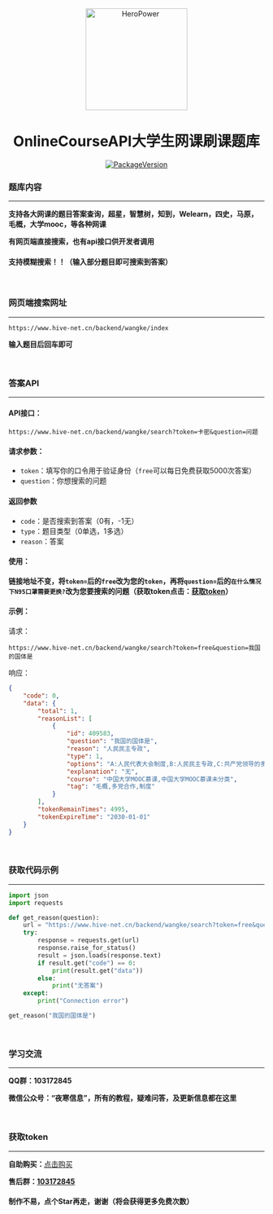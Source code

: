 <div align="center">
    <img src="https://www.hive-net.cn/Assets/SiteGlobal/Hive_blank.png" width="200" alt="HeroPower"/>
    <h1>OnlineCourseAPI大学生网课刷课题库</h1>



[![PackageVersion](https://img.shields.io/badge/suggestion-issue-blue)](https://github.com/Raptor-wxw/OnlineCourseAPI/issues)
</div>



### 题库内容

------

**支持各大网课的题目答案查询，超星，智慧树，知到，Welearn，四史，马原，毛概，大学mooc，等各种网课**

**有网页端直接搜索，也有api接口供开发者调用**

#### 支持模糊搜索！！（输入部分题目即可搜索到答案）

&emsp;&emsp;

### **网页端搜索网址**

------

```http
https://www.hive-net.cn/backend/wangke/index
```

**输入题目后回车即可**

&emsp;&emsp;

### 答案API

------

#### API接口：

```http
https://www.hive-net.cn/backend/wangke/search?token=卡密&question=问题
```


#### 请求参数：
  - `token`：填写你的口令用于验证身份（`free`可以每日免费获取5000次答案）
  - `question`：你想搜索的问题

#### 返回参数
  - `code`：是否搜索到答案（0有，-1无）
  - `type`：题目类型（0单选，1多选）
  - `reason`：答案

#### 使用：

**链接地址不变，将`token=`后的`free`改为您的`token`，再将`question=`后的`在什么情况下N95口罩需要更换?`改为您要搜索的问题（获取token点击：[获取token](#获取token)）**

#### 示例：

请求：
```http
https://www.hive-net.cn/backend/wangke/search?token=free&question=我国的国体是
```
响应：
```json
{
    "code": 0,
    "data": {
        "total": 1,
        "reasonList": [
            {
                "id": 409583,
                "question": "我国的国体是",
                "reason": "人民民主专政",
                "type": 1,
                "options": "A:人民代表大会制度,B:人民民主专政,C:共产党领导的多党合作和政治协商制度,D:民族区域自治制度",
                "explanation": "无",
                "course": "中国大学MOOC慕课,中国大学MOOC慕课未分类",
                "tag": "毛概,多党合作,制度"
            }
        ],
        "tokenRemainTimes": 4995,
        "tokenExpireTime": "2030-01-01"
    }
}
```

&emsp;&emsp;


### **获取代码示例**

------

```python
import json
import requests

def get_reason(question):
    url = "https://www.hive-net.cn/backend/wangke/search?token=free&question=" + question
    try:
        response = requests.get(url)
        response.raise_for_status()
        result = json.loads(response.text)
        if result.get("code") == 0:
            print(result.get("data"))
        else:
            print("无答案")
    except:
        print("Connection error")

get_reason("我国的国体是")
```


&emsp;&emsp;


### 学习交流

------

**QQ群：103172845**

**微信公众号：“夜寒信息”，所有的教程，疑难问答，及更新信息都在这里**


&emsp;&emsp;


### 获取token

------

**自助购买：**[点击购买](https://mall.sxjf8789.com/links/51B05514)

**售后群：[103172845](https://qm.qq.com/cgi-bin/qm/qr?k=sJLLnl1RdSdA5nhd7IXbhCxd-k3KaoBl&authKey=ssD9NFl2r5rHhGL4SvyIF56kSJi33zxFu2LqZ0XvUUGIZN3CyhCanNyji7cNXAwo&noverify=0&group_code=103172845#)**

#### **制作不易，点个Star再走，谢谢（将会获得更多免费次数）**
